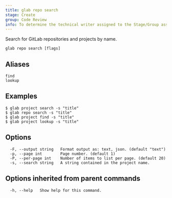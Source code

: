 ```yaml
---
title: glab repo search
stage: Create
group: Code Review
info: To determine the technical writer assigned to the Stage/Group associated with this page, see https://about.gitlab.com/handbook/product/ux/technical-writing/#assignments
---
```


<!--
This documentation is auto generated by a script.
Please do not edit this file directly. Run `make gen-docs` instead.
-->

Search for GitLab repositories and projects by name.

```plaintext
glab repo search [flags]
```

## Aliases

```plaintext
find
lookup
```

## Examples

```console
$ glab project search -s "title"
$ glab repo search -s "title"
$ glab project find -s "title"
$ glab project lookup -s "title"

```

## Options

```plaintext
  -F, --output string   Format output as: text, json. (default "text")
  -p, --page int        Page number. (default 1)
  -P, --per-page int    Number of items to list per page. (default 20)
  -s, --search string   A string contained in the project name.
```

## Options inherited from parent commands

```plaintext
  -h, --help   Show help for this command.
```
